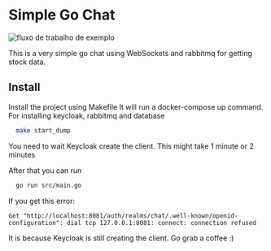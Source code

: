 
# Simple Go Chat

![fluxo de trabalho de exemplo](https://github.com/wblech/chatGo/actions/workflows/actions.yml/badge.svg)


This is a very simple go chat using WebSockets and rabbitmq for getting stock data.
## Install

Install the project using Makefile
It will run a docker-compose up command. For installing keycloak, rabbitmq and database

```bash
  make start_dump
```

You need to wait Keycloak create the client. This might take 1 minute or 2 minutes

After that you can run

```bash
  go run src/main.go
```

If you get this error:

`Get "http://localhost:8081/auth/realms/chat/.well-known/openid-configuration": dial tcp 127.0.0.1:8081: connect: connection refused
`

It is because Keycloak is still creating the client. Go grab a coffee :)

    